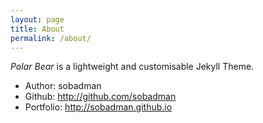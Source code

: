 ```yaml
---
layout: page
title: About
permalink: /about/
---
```

*Polar Bear* is a lightweight and customisable Jekyll Theme.

* Author: sobadman
* Github: http://github.com/sobadman
* Portfolio: http://sobadman.github.io
